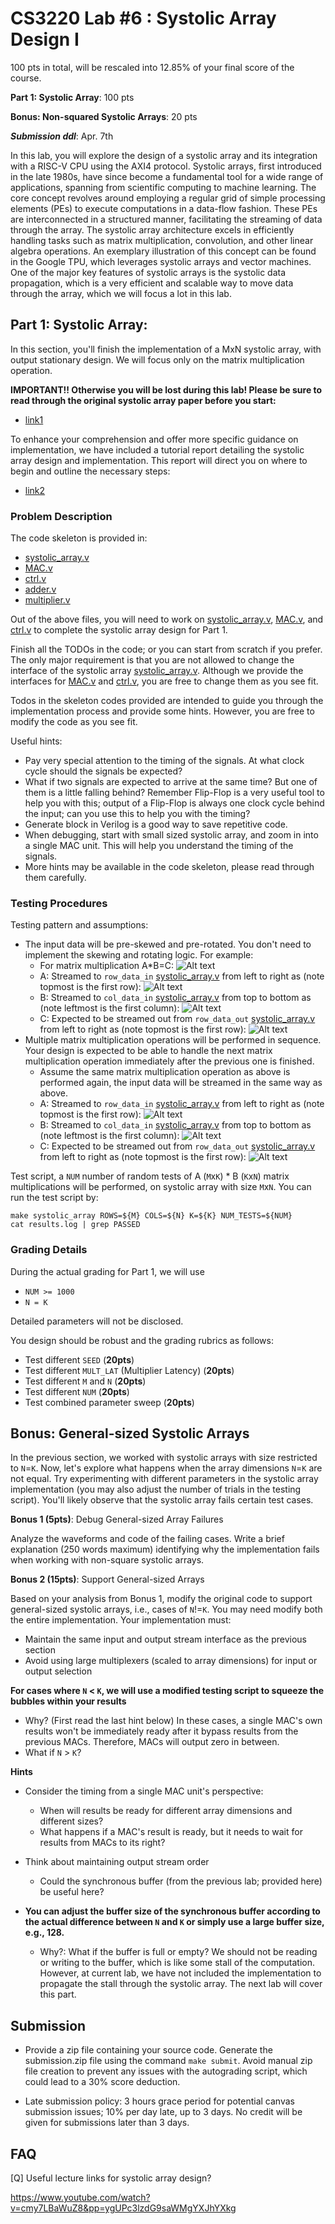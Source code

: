 # CS3220 Lab #6 : Systolic Array Design I

100 pts in total, will be rescaled into 12.85% of your final score of the course.  

**Part 1: Systolic Array**: 100 pts

**Bonus: Non-squared Systolic Arrays**: 20 pts

***Submission ddl***: Apr. 7th

In this lab, you will explore the design of a systolic array and its integration with a RISC-V CPU using the AXI4 protocol. Systolic arrays, first introduced in the late 1980s, have since become a fundamental tool for a wide range of applications, spanning from scientific computing to machine learning. The core concept revolves around employing a regular grid of simple processing elements (PEs) to execute computations in a data-flow fashion. These PEs are interconnected in a structured manner, facilitating the streaming of data through the array. The systolic array architecture excels in efficiently handling tasks such as matrix multiplication, convolution, and other linear algebra operations. An exemplary illustration of this concept can be found in the Google TPU, which leverages systolic arrays and vector machines. One of the major key features of systolic arrays is the systolic data propagation, which is a very efficient and scalable way to move data through the array, which we will focus a lot in this lab.

## Part 1: Systolic Array:

In this section, you'll finish the implementation of a MxN systolic array, with output stationary design. We will focus only on the matrix multiplication operation. 

**IMPORTANT!! Otherwise you will be lost during this lab! Please be sure to read through the original systolic array paper before you start:** 

- [link1](https://www.princeton.edu/~kung/papers_pdf/New%20Folder/VLSI%20Array%20Processors.pdf) 

To enhance your comprehension and offer more specific guidance on implementation, we have included a tutorial report detailing the systolic array design and implementation. This report will direct you on where to begin and outline the necessary steps:
- [link2](CS3220_systolic_array_luke_zhang.pdf)



### Problem Description


The code skeleton is provided in: 
- [systolic_array.v](systolic_array.v)
- [MAC.v](MAC.v)
- [ctrl.v](ctrl.v)
- [adder.v](adder.v)
- [multiplier.v](multiplier.v)


Out of the above files, you will need to work on [systolic_array.v](systolic_array.v), [MAC.v](MAC.v), and [ctrl.v](ctrl.v) to complete the systolic array design for Part 1.


Finish all the TODOs in the code; or you can start from scratch if you prefer. The only major requirement is that you are not allowed to change the interface of the systolic array [systolic_array.v](systolic_array.v). Although we provide the interfaces for [MAC.v](MAC.v) and [ctrl.v](ctrl.v), you are free to change them as you see fit.

Todos in the skeleton codes provided are intended to guide you through the implementation process and provide some hints. However, you are free to modify the code as you see fit.



Useful hints:
- Pay very special attention to the timing of the signals. At what clock cycle should the signals be expected?
- What if two signals are expected to arrive at the same time? But one of them is a little falling behind? Remember Flip-Flop is a very useful tool to help you with this; output of a Flip-Flop is always one clock cycle behind the input; can you use this to help you with the timing?
- Generate block in Verilog is a good way to save repetitive code.
- When debugging, start with small sized systolic array, and zoom in into a single MAC unit. This will help you understand the timing of the signals.
- More hints may be available in the code skeleton, please read through them carefully.


### Testing Procedures

Testing pattern and assumptions:
- The input data will be pre-skewed and pre-rotated. You don't need to implement the skewing and rotating logic. For example:
    - For matrix multiplication A*B=C: 
![Alt text](imgs/m1.png)
    - A: Streamed to ```row_data_in``` [systolic_array.v](systolic_array.v) from left to right as (note topmost is the first row): ![Alt text](imgs/m2.png)
    - B: Streamed to ```col_data_in``` [systolic_array.v](systolic_array.v) from top to bottom as (note leftmost is the first column): ![Alt text](imgs/m3.png)
    - C: Expected to be streamed out from ```row_data_out``` [systolic_array.v](systolic_array.v) from left to right as (note topmost is the first row): ![Alt text](imgs/m4.png)
- Multiple matrix multiplication operations will be performed in sequence. Your design is expected to be able to handle the next matrix multiplication operation immediately after the previous one is finished.
    - Assume the same matrix multiplication operation as above is performed again, the input data will be streamed in the same way as above.
    - A: Streamed to ```row_data_in``` [systolic_array.v](systolic_array.v) from left to right as (note topmost is the first row): ![Alt text](imgs/m5.png)
    - B: Streamed to ```col_data_in``` [systolic_array.v](systolic_array.v) from top to bottom as (note leftmost is the first column): ![Alt text](imgs/m6.png)
    - C: Expected to be streamed out from ```row_data_out``` [systolic_array.v](systolic_array.v) from left to right as (note topmost is the first row): ![Alt text](imgs/m7.png)

Test script, a `NUM` number of random tests of A (`M`x`K`) * B (`K`x`N`) matrix multiplications will be performed, on systolic array with size `M`x`N`. You can run the test script by:

```
make systolic_array ROWS=${M} COLS=${N} K=${K} NUM_TESTS=${NUM}
cat results.log | grep PASSED 
```


### Grading Details

During the actual grading for Part 1, we will use 
- `NUM >= 1000`
- `N = K`

Detailed parameters will not be disclosed.


You design should be robust and the grading rubrics as follows:
- Test different `SEED` (**20pts**)
- Test different `MULT_LAT` (Multiplier Latency) (**20pts**)
- Test different `M` and `N` (**20pts**)
- Test different `NUM` (**20pts**)
- Test combined parameter sweep (**20pts**)


## Bonus: General-sized Systolic Arrays

In the previous section, we worked with systolic arrays with size restricted to `N`=`K`. Now, let's explore what happens when the array dimensions `N`=`K` are not equal. Try experimenting with different parameters in the systolic array implementation (you may also adjust the number of trials in the testing script). You'll likely observe that the systolic array fails certain test cases.

**Bonus 1 (5pts)**: Debug General-sized Array Failures

Analyze the waveforms and code of the failing cases. Write a brief explanation (250 words maximum) identifying why the implementation fails when working with non-square systolic arrays.

**Bonus 2 (15pts)**: Support General-sized Arrays

Based on your analysis from Bonus 1, modify the original code to support general-sized systolic arrays, i.e., cases of `N`!=`K`.  You may need modify both the entire implementation. Your implementation must:

- Maintain the same input and output stream interface as the previous section
- Avoid using large multiplexers (scaled to array dimensions) for input or output selection


**For cases where `N` < `K`, we will use a modified testing script to squeeze the bubbles within your results**
- Why? (First read the last hint below) In these cases, a single MAC's own results won't be immediately ready after it bypass results from the previous MACs. Therefore, MACs will output zero in between.
- What if `N` > `K`? 


**Hints**
- Consider the timing from a single MAC unit's perspective:
    - When will results be ready for different array dimensions and different sizes?
    - What happens if a MAC's result is ready, but it needs to wait for results from MACs to its right?

- Think about maintaining output stream order
    - Could the synchronous buffer (from the previous lab; provided here) be useful here?

- **You can adjust the buffer size of the synchronous buffer according to the actual difference between `N` and `K` or simply use a large buffer size, e.g., 128.**
    - Why?: What if the buffer is full or empty? We should not be reading or writing to the buffer, which is like some stall of the computation. However, at current lab, we have not included the implementation to propagate the stall through the systolic array. The next lab will cover this part.



## Submission

+ Provide a zip file containing your source code. Generate the submission.zip file using the command `make submit`. Avoid manual zip file creation to prevent any issues with the autograding script, which could lead to a 30% score deduction.
* Late submission policy: 3 hours grace period for potential canvas submission issues; 10% per day late, up to 3 days. No credit will be given for submissions later than 3 days.




## FAQ 
[Q] Useful lecture links for systolic array design?

https://www.youtube.com/watch?v=cmy7LBaWuZ8&pp=ygUPc3lzdG9saWMgYXJhYXkg 

